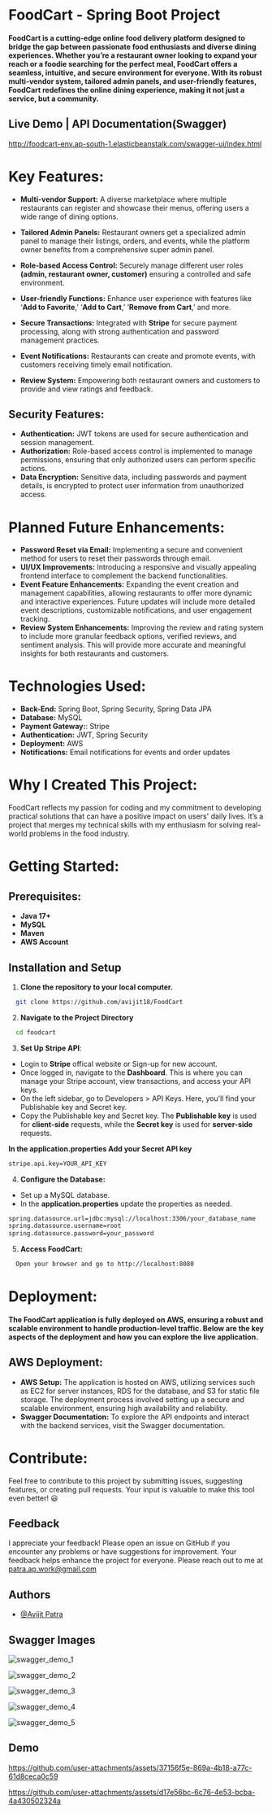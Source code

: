 # FoodCart - Spring Boot Project

#### FoodCart is a cutting-edge online food delivery platform designed to bridge the gap between passionate food enthusiasts and diverse dining experiences. Whether you’re a restaurant owner looking to expand your reach or a foodie searching for the perfect meal, FoodCart offers a seamless, intuitive, and secure environment for everyone. With its robust multi-vendor system, tailored admin panels, and user-friendly features, FoodCart redefines the online dining experience, making it not just a service, but a community.

## Live Demo | API Documentation(Swagger)
http://foodcart-env.ap-south-1.elasticbeanstalk.com/swagger-ui/index.html

# Key Features:

  + **Multi-vendor Support:** A diverse marketplace where multiple restaurants can register and showcase their menus, offering users a wide range of dining options.

+ **Tailored Admin Panels:** Restaurant owners get a specialized admin panel to manage their listings, orders, and events, while the platform owner benefits from a comprehensive super admin panel.
+ **Role-based Access Control:** Securely manage different user roles **(admin, restaurant owner, customer)** ensuring a controlled and safe environment.
+ **User-friendly Functions:** Enhance user experience with features like ‘**Add to Favorite**,’ ‘**Add to Cart**,’ ‘**Remove from Cart**,’ and more.
+ **Secure Transactions:** Integrated with **Stripe** for secure payment processing, along with strong authentication and password management practices.
+ **Event Notifications:** Restaurants can create and promote events, with customers receiving timely email notification.
+ **Review System:** Empowering both restaurant owners and customers to provide and view ratings and feedback.

## Security Features:
+ **Authentication:** JWT tokens are used for secure authentication and session management.
+ **Authorization:** Role-based access control is implemented to manage permissions, ensuring that only authorized users can perform specific actions.
+ **Data Encryption:** Sensitive data, including passwords and payment details, is encrypted to protect user information from unauthorized access.


# Planned Future Enhancements:
+ **Password Reset via Email:** Implementing a secure and convenient method for users to reset their passwords through email.
+ **UI/UX Improvements:** Introducing a responsive and visually appealing frontend interface to complement the backend functionalities.
+ **Event Feature Enhancements:** Expanding the event creation and management capabilities, allowing restaurants to offer more dynamic and interactive experiences. Future updates will include more detailed event descriptions, customizable notifications, and user engagement tracking.
+ **Review System Enhancements:** Improving the review and rating system to include more granular feedback options, verified reviews, and sentiment analysis. This will provide more accurate and meaningful insights for both restaurants and customers.


# Technologies Used:
+ **Back-End:** Spring Boot, Spring Security, Spring Data JPA
+ **Database:** MySQL
+ **Payment Gateway:**: Stripe
+ **Authentication:** JWT, Spring Security
+ **Deployment:** AWS
+ **Notifications:** Email notifications for events and order updates



# Why I Created This Project:
FoodCart reflects my passion for coding and my commitment to developing practical solutions that can have a positive impact on users' daily lives. It’s a project that merges my technical skills with my enthusiasm for solving real-world problems in the food industry.

# Getting Started:
## Prerequisites:
- **Java 17+**
- **MySQL**
- **Maven**
- **AWS Account**


## Installation and Setup

1. **Clone the repository to your local computer.**

```bash
  git clone https://github.com/avijit18/FoodCart

```

2. **Navigate to the Project Directory**

```bash
  cd foodcart
```

3. **Set Up Stripe API**:
 + Login to **Stripe** offical website or Sign-up for new account.
 + Once logged in, navigate to the **Dashboard**. This is where you can manage your Stripe account, view transactions, and access your API keys.
 + On the left sidebar, go to Developers > API Keys. Here, you'll find your Publishable key and Secret key.
 + Copy the Publishable key and Secret key. The **Publishable key** is used for **client-side** requests, while the **Secret key** is used for **server-side** requests.

 **In the application.properties Add your Secret API key**
```bash
stripe.api.key=YOUR_API_KEY
```

4. **Configure the Database:**
+ Set up a MySQL database.
+ In the **application.properties** update the properties as needed.

```bash
spring.datasource.url=jdbc:mysql://localhost:3306/your_database_name
spring.datasource.username=root
spring.datasource.password=your_password

```
5. **Access FoodCart:**

```bash
  Open your browser and go to http://localhost:8080
```

# Deployment:
#### The FoodCart application is fully deployed on AWS, ensuring a robust and scalable environment to handle production-level traffic. Below are the key aspects of the deployment and how you can explore the live application.

## AWS Deployment:
+ **AWS Setup:** The application is hosted on AWS, utilizing services such as EC2 for server instances, RDS for the database, and S3 for static file storage. The deployment process involved setting up a secure and scalable environment, ensuring high availability and reliability.
+ **Swagger Documentation:** To explore the API endpoints and interact with the backend services, visit the Swagger documentation.

# Contribute:
Feel free to contribute to this project by submitting issues, suggesting features, or creating pull requests. Your input is valuable to make this tool even better! 😃

## Feedback
I appreciate your feedback! Please open an issue on GitHub if you encounter any problems or have suggestions for improvement. Your feedback helps enhance the project for everyone.
Please reach out to me at patra.ap.work@gmail.com

## Authors

- [@Avijit Patra](https://github.com/avijit18)

## Swagger Images
![swagger_demo_1](https://github.com/user-attachments/assets/1bbfedcb-20de-4607-aa2d-2b9d6db4d378)

![swagger_demo_2](https://github.com/user-attachments/assets/e182d68a-a91f-4181-b842-d4a1d7d633b5)

![swagger_demo_3](https://github.com/user-attachments/assets/0f9cb931-e2d5-438f-ac28-14a3faaaa85d)

![swagger_demo_4](https://github.com/user-attachments/assets/de90f7bd-2bbd-46e8-97cd-65f24aaeb690)

![swagger_demo_5](https://github.com/user-attachments/assets/3d815d4b-7aee-4066-aa12-dbf4cf61edaa)

## Demo 
https://github.com/user-attachments/assets/37156f5e-869a-4b18-a77c-61d8ceca0c59

https://github.com/user-attachments/assets/d17e56bc-6c76-4e53-bcba-4a430502324a
